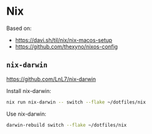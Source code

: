 # Nix

Based on:
- https://davi.sh/til/nix/nix-macos-setup
- https://github.com/thexyno/nixos-config


## `nix-darwin`

https://github.com/LnL7/nix-darwin

Install nix-darwin:
```sh
nix run nix-darwin -- switch --flake ~/dotfiles/nix
```

Use nix-darwin:
```sh
darwin-rebuild switch --flake ~/dotfiles/nix
```
